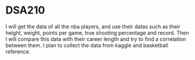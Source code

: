# DSA210
I will get the data of all the nba players, and use their datas such as their height, weight, points per game, true shooting percentage and record. Then I will compare this data with their career length and try to find a correlation between them. I plan to collect the data from kaggle and basketball reference.

